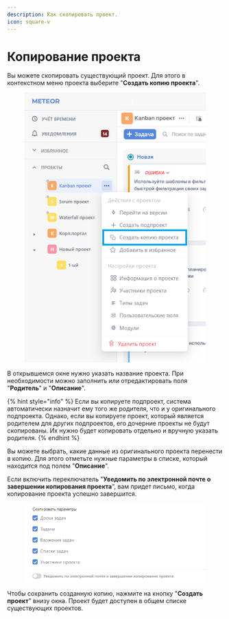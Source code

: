 ```yaml
---
description: Как скопировать проект.
icon: square-v
---
```


# Копирование проекта

Вы можете скопировать существующий проект. Для этого в контекстном меню проекта выберите "**Создать копию проекта**".

<figure><img src="../../.gitbook/assets/image (1).png" alt=""><figcaption></figcaption></figure>

В открывшемся окне нужно указать название проекта. При необходимости можно заполнить или отредактировать поля "**Родитель**" и "**Описание**".

{% hint style="info" %}
Если вы копируете подпроект, система автоматически назначит ему того же родителя, что и у оригинального подпроекта. Однако, если вы копируете проект, который является родителем для других подпроектов, его дочерние проекты не будут скопированы. Их нужно будет копировать отдельно и вручную указать родителя.
{% endhint %}

Вы можете выбрать, какие данные из оригинального проекта перенести в копию. Для этого отметьте нужные параметры в списке, который находится под полем "**Описание**".

Если включить переключатель "**Уведомить по электронной почте о завершении копирования проекта**", вам придет письмо, когда копирование проекта успешно завершится.

<figure><img src="../../.gitbook/assets/image (700).png" alt="" width="563"><figcaption></figcaption></figure>

Чтобы сохранить созданную копию, нажмите на кнопку "**Создать проект**" внизу окна. Проект будет доступен в общем списке существующих проектов.
